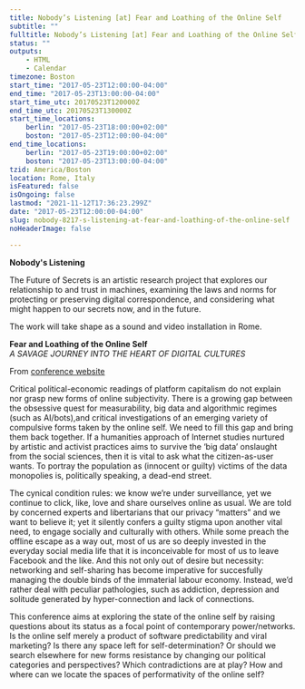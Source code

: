 ```yaml
---
title: Nobody’s Listening [at] Fear and Loathing of the Online Self
subtitle: ""
fulltitle: Nobody’s Listening [at] Fear and Loathing of the Online Self
status: ""
outputs:
    - HTML
    - Calendar
timezone: Boston
start_time: "2017-05-23T12:00:00-04:00"
end_time: "2017-05-23T13:00:00-04:00"
start_time_utc: 20170523T120000Z
end_time_utc: 20170523T130000Z
start_time_locations:
    berlin: "2017-05-23T18:00:00+02:00"
    boston: "2017-05-23T12:00:00-04:00"
end_time_locations:
    berlin: "2017-05-23T19:00:00+02:00"
    boston: "2017-05-23T13:00:00-04:00"
tzid: America/Boston
location: Rome, Italy
isFeatured: false
isOngoing: false
lastmod: "2021-11-12T17:36:23.299Z"
date: "2017-05-23T12:00:00-04:00"
slug: nobody-8217-s-listening-at-fear-and-loathing-of-the-online-self
noHeaderImage: false

---
```

**Nobody's Listening**

The Future of Secrets is an artistic research project that explores our relationship to and trust in machines, examining the laws and norms for protecting or preserving digital correspondence, and considering what might happen to our secrets now, and in the future. 

The work will take shape as a sound and video installation in Rome.

**Fear and Loathing of the Online Self**<br />
*A SAVAGE JOURNEY INTO THE HEART OF DIGITAL CULTURES*

From <a href="http://networkcultures.org/online-self/about/" target="_blank">conference website</a>

Critical political-economic readings of platform capitalism do not explain nor grasp new forms of online subjectivity. There is a growing gap between the obsessive quest for measurability, big data and algorithmic regimes (such as AI/bots),and critical investigations of an emerging variety of compulsive forms taken by the online self. We need to fill this gap and bring them back together. If a humanities approach of Internet studies nurtured by artistic and activist practices aims to survive the ‘big data’ onslaught from the social sciences, then it is vital to ask what the citizen-as-user wants. To portray the population as (innocent or guilty) victims of the data monopolies is, politically speaking, a dead-end street.

The cynical condition rules: we know we’re under surveillance, yet we continue to click, like, love and share ourselves online as usual. We are told by concerned experts and libertarians that our privacy “matters” and we want to believe it; yet it silently confers a guilty stigma upon another vital need, to engage socially and culturally with others. While some preach the offline escape as a way out, most of us are so deeply invested in the everyday social media life that it is inconceivable for most of us to leave Facebook and the like. And this not only out of desire but necessity: networking and self-sharing has become imperative for succesfully managing the double binds of the immaterial labour economy. Instead, we’d rather deal with peculiar pathologies, such as addiction, depression and solitude generated by hyper-connection and lack of connections.

This conference aims at exploring the state of the online self by raising questions about its status as a focal point of contemporary power/networks. Is the online self merely a product of software predictability and viral marketing? Is there any space left for self-determination? Or should we search elsewhere for new forms resistance by changing our political categories and perspectives? Which contradictions are at play? How and where can we locate the spaces of performativity of the online self?